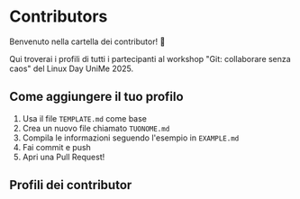 # Contributors

Benvenuto nella cartella dei contributor! 🎉

Qui troverai i profili di tutti i partecipanti al workshop "Git: collaborare senza caos" del Linux Day UniMe 2025.

## Come aggiungere il tuo profilo

1. Usa il file `TEMPLATE.md` come base
2. Crea un nuovo file chiamato `TUONOME.md`
3. Compila le informazioni seguendo l'esempio in `EXAMPLE.md`
4. Fai commit e push
5. Apri una Pull Request!

## Profili dei contributor

<!-- Lista automatica generata -->